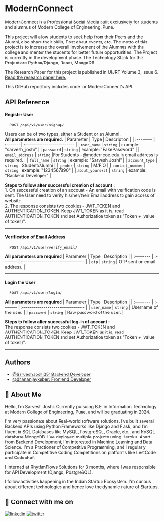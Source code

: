 
# ModernConnect

ModernConnect is a Professional Social Media built exclusively for students and alumnus of Modern College of Engineering, Pune.

This project will allow students to seek help from their Peers and the Alumni, also share their skills, Post about events, etc. 
The motto of this project is to increase the overall involvement of the Alumnus with the college and mentor the students for better future opportunities. The Project is currently in the development phase. 
The Technology Stack for this Project are Python/Django, React, MongoDB

The Research Paper for this project is published in UIJRT Volume 3, Issue 6. [Read the research paper here.](https://uijrt.com/paper/exclusive-platform-for-students-alumni-mcoe-pune-connect)

This GitHub repository includes code for ModernConnect's API.


## API Reference

#### Register User 

```http
  POST /api/v1/user/signup/
```
Users can be of two types, either a Student or an Alumni.     \
 **All parameters are required.**
| Parameter | Type     | Description                |
| :-------- | :------- | :------------------------- |
| `user_name` | `string` | example: "sarvesh_joshi" |
| `password` | `string` | example: "FakePassword" |
| `email_address` | `string` |For Students - @moderncoe.edu.in email address is required. |
| `full_name` | `string` | example: "Sarvesh Joshi" |
| `account_type` | `string` | Student/Alumni |
| `gender` | `string` | M/F/O |
| `contact_number` | `string` | example: "1234567890" |
| `about_yourself` | `string` | example: "Backend Developer" |

**Steps to follow after successful creation of account :**   
    1. On successful creation of an account - An email with verification code is sent. The User need to verify his/her/their Email address to gain access of website.      
    2. The response consists two cookies - JWT_TOKEN and AUTHENTICATION_TOKEN. Keep JWT_TOKEN as it is, read AUTHENTICATION_TOKEN and set Authorization token as "Token + (value of token)".
****
           
#### Verification of Email Address

```http
  POST /api/v1/user/verify_email/
```
**All parameters are required**
| Parameter | Type     | Description                       |
| :-------- | :------- | :-------------------------------- |
| `otp`      | `string` | OTP sent on email address. |

****
#### Login the User

```http
  POST /api/v1/user/login/
```
**All parameters are required**
| Parameter | Type     | Description                       |
| :-------- | :------- | :-------------------------------- |
| `user_name`      | `string` | Username of the user. |
| `password`      | `string` | Raw password of the user. |

**Steps to follow after successful log-in of account :**   
    The response consists two cookies - JWT_TOKEN and AUTHENTICATION_TOKEN. Keep JWT_TOKEN as it is, read AUTHENTICATION_TOKEN and set Authorization token as "Token + (value of token)".
****

## Authors

- [@SarveshJoshi25: Backend Developer](https://www.github.com/SarveshJoshi25)
- [@dhananjaykuber: Frontend Developer](https://www.github.com/dhananjaykuber)


## 🚀 About Me
Hello, I'm Sarvesh Joshi. Currently pursuing B.E. in Information Technology at Modern College of Engineering, Pune, and will be graduating in 2024.

I'm very passionate about Real-world software solutions. I've built several Backend APIs using Python Frameworks like Django and Flask, and I'm fluent in SQL Databases like MySQL, PostgreSQL, Oracle, etc., and NoSQL database MongoDB. I've deployed multiple projects using Heroku. Apart from Backend Development, I'm interested in Machine Learning and Data Science. I'm a Practioner of Competitive Programming, and I regularly participate in Competitive Coding Competitions on platforms like LeetCode and Codechef.

I Interned at RhythmFlows Solutions for 3 months, where I was responsible for API Development (Django, PostgreSQL).

I follow activities happening in the Indian Startup Ecosystem. I'm curious about different technologies and hence love the dynamic nature of Startups.

## 👋 Connect with me on  
[![linkedin](https://img.shields.io/badge/linkedin-0A66C2?style=for-the-badge&logo=linkedin&logoColor=white)](https://www.linkedin.com/in/sarvesh-s-joshi/)
[![twitter](https://img.shields.io/badge/twitter-1DA1F2?style=for-the-badge&logo=twitter&logoColor=white)](https://twitter.com/_sarveshjoshi)


